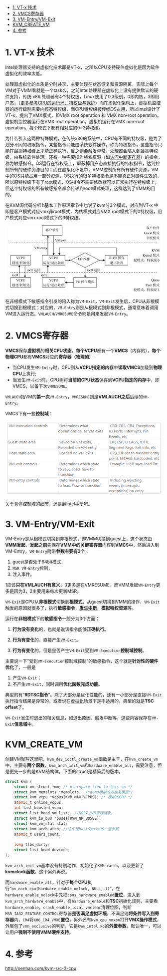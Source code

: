
<!-- @import "[TOC]" {cmd="toc" depthFrom=1 depthTo=6 orderedList=false} -->

<!-- code_chunk_output -->

- [1. VT-x 技术](#1-vt-x-技术)
- [2. VMCS寄存器](#2-vmcs寄存器)
- [3. VM-Entry/VM-Exit](#3-vm-entryvm-exit)
- [KVM_CREATE_VM](#kvm_create_vm)
- [4. 参考](#4-参考)

<!-- /code_chunk_output -->

# 1. VT-x 技术

Intel处理器支持的虚拟化技术即是VT-x，之所以CPU支持硬件虚拟化是因为软件虚拟化的效率太低。

处理器虚拟化的本质是分时共享，主要体现在状态恢复和资源隔离，实际上每个VM对于VMM看就是一个task么，之前Intel处理器在虚拟化上没有提供默认的硬件支持，传统 x86 处理器有4个特权级，Linux使用了0,3级别，0即内核，3即用户态，（[更多参考CPU的运行环、特权级与保护](http://blog.csdn.net/drshenlei/article/details/4265101)）而在虚拟化架构上，虚拟机监控器的运行级别需要内核态特权级，而CPU特权级被传统OS占用，所以Intel设计了VT-x，提出了VMX模式，即VMX root operation 和 VMX non-root operation，虚拟机监控器运行在VMX root operation，虚拟机运行在VMX non-root operation。每个模式下都有相对应的0~3特权级。

为什么引入这两种特殊模式，在传统x86的系统中，CPU有不同的特权级，是为了划分不同的权限指令，某些指令只能由系统软件操作，称为特权指令，这些指令只能在最高特权级上才能正确执行，反之则会触发异常，处理器会陷入到最高特权级，由系统软件处理。还有一种需要操作特权资源（如[访问中断寄存器](http://www.oenhan.com/rwsem-realtime-task-hung)）的指令，称为敏感指令。OS运行在特权级上，屏蔽掉用户态直接执行的特权指令，达到控制所有的硬件资源目的；而在虚拟化环境中，VMM控制所有所有硬件资源，VM中的OS只能占用一部分资源，OS执行的很多特权指令是不能真正对硬件生效的，所以原特权级下有了root模式，OS指令不需要修改就可以正常执行在特权级上，但这个特权级的所有敏感指令都会传递到root模式处理，这样达到了VMM的目的。

在KVM源代码分析1:基本工作原理章节中也说了kvm分3个模式，对应到VT-x 中即是客户模式对应vmx非root模式，内核模式对应VMX root模式下的0特权级，用户模式对应vmx root模式下的3特权级。

![config](images/1.png)

在非根模式下敏感指令引发的陷入称为`VM-Exit`，`VM-Exit`发生后，CPU从非根模式切换到根模式；对应的，`VM-Entry`则是从根模式到非根模式，通常意味着调用VM进入运行态。`VMLAUCH`/`VMRESUME`命令则是用来发起`VM-Entry`。

# 2. VMCS寄存器

**VMCS**保存**虚拟机**的**相关CPU状态**，**每个VCPU**都有一个**VMCS**（内存的），**每个物理CPU**都有**VMCS**对应的**寄存器（物理的**）.

- 当CPU发生`VM-Entry`时，CPU则从**VCPU指定的内存**中**读取VMCS**加载到**物理CPU**上执行;
- 当发生`VM-Exit`时，CPU则将**当前的CPU状态**保存到**VCPU指定的内存**中，即VMCS，以备下次`VMRESUME`。

`VMLAUCH`指VM的**第一次**`VM-Entry`，`VMRESUME`则是**VMLAUCH之后**后续的`VM-Entry`。

VMCS下有一些**控制域**：

![config](images/2.png)

关于具体控制域的细节，还是翻Intel手册吧。

# 3. VM-Entry/VM-Exit

VM-Entry是从根模式切换到非根模式，即VMM切换到guest上，这个状态由**VMM发起**，**发起之前**先保存**VMM中的关键寄存器**内容到**VMCS**中，然后进入到VM-Entry，`VM-Entry`附带**参数主要有3个**：

1. guest是否处于64bit模式，
2. `MSR VM-Entry`控制，
3. 注入事件。

1应该**只在VMLAUCH有意义**，3更多是在VMRESUME，而VMM发起`VM-Entry`更多是因为3，2主要用来每次更新MSR。

`VM-Exit`是CPU从**非根模式**切换到**根模式**，从guest切换到VMM的操作，`VM-Exit`触发的原因就很多了，执行**敏感指令**，[**发生中断**](http://www.oenhan.com/rwsem-realtime-task-hung)，**模拟特权资源**等。

运行在**非根模式**下的**敏感指令**一般分为3个方面：

1. **行为没有变化**的，也就是说该指令能够**正确执行**。

2. **行为有变化**的，直接产生`VM-Exit`。

3. **行为有变化**的，但是是否产生`VM-Exit`受到`VM-Execution`**控制域控制**。

主要说一下"受到`VM-Execution`控制域控制"的敏感指令，这个就是**针对性的硬件优化**了，一般是

1. 产生`VM-Exit`；
2. 不产生`VM-Exit`，同时调用**优化函数完成功能**。

典型的有“**RDTSC指令**”。除了大部分是优化性能的，还有一小部分是直接`VM-Exit`执行指令结果是异常的，或者说在[虚拟化](http://www.oenhan.com/kvm-src-1)场景下是不适用的，典型的就是**TSC offset**了。

`VM-Exit`发生时退出的相关信息，如退出原因、触发中断等，这些内容保存在`VM-Exit`**信息域**中。

# KVM_CREATE_VM

创建VM就写这里吧，`kvm_dev_ioctl_create_vm`函数是主干，在`kvm_create_vm`中，主要有**两个函数**，`kvm_arch_init_vm`和`hardware_enable_all`，需要注意，但是更先一步的是KVM结构体，下面的struct是精简后的版本。

```cpp
struct kvm {
    struct mm_struct *mm; /* userspace tied to this vm */
    struct kvm_memslots *memslots;  /*qemu模拟的内存条模型*/
    struct kvm_vcpu *vcpus[KVM_MAX_VCPUS]; /* 模拟的CPU */
    atomic_t online_vcpus;
    int last_boosted_vcpu;
    struct list_head vm_list;  //HOST上VM管理链表，
    struct kvm_io_bus *buses[KVM_NR_BUSES];
    struct kvm_vm_stat stat;
    struct kvm_arch arch; //这个是host的arch的一些参数
    atomic_t users_count;
 
    long tlbs_dirty;
    struct list_head devices;
};
```

`kvm_arch_init_vm`基本没有特别动作，初始化了`KVM->arch`，以及更新了**kvmclock函数**，这个另外再说。

而`hardware_enable_all`，针对于**每个CPU**执行“`on_each_cpu(hardware_enable_nolock, NULL, 1)`”，在`hardware_enable_nolock`中先把`cpus_hardware_enabled`**置位**，进入到`kvm_arch_hardware_enable`中，有`hardware_enable`和**TSC**初始化规则，主要看`hardware_enable`，`crash_enable_local_vmclear`清理位图，判断`MSR_IA32_FEATURE_CONTROL`寄存器**是否满足虚拟环境**，不满足则**将条件写入到寄存器**内，`CR4`将`X86_CR4_VMXE`**置位**，另外还有`kvm_cpu_vmxon`打开**VMX操作模式**，外层包了`vmm_exclusive`的判断，它是`kvm_intel.ko`的**外置参数**，默认唯一，可以让用户**强制不使用VMM硬件支持**。




# 4. 参考

http://oenhan.com/kvm-src-3-cpu